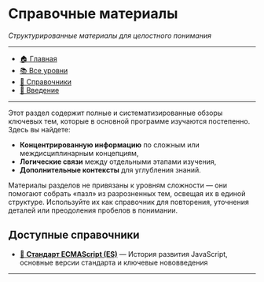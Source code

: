 # **Справочные материалы**

_Структурированные материалы для целостного понимания_

---

- [🏠 Главная](../readme.md)
- [📚 Все уровни](../levels/index.md)
- [📖 Справочники](./index.md)
- [🔧 Введение](../Intro/index.md)

---

Этот раздел содержит полные и систематизированные обзоры ключевых тем, которые в основной программе изучаются постепенно. Здесь вы найдете:

- **Концентрированную информацию** по сложным или междисциплинарным концепциям,
- **Логические связи** между отдельными этапами изучения,
- **Дополнительные контексты** для углубления знаний.

Материалы разделов не привязаны к уровням сложности — они помогают собрать «пазл» из разрозненных тем, освещая их в единой структуре. Используйте их как справочник для повторения, уточнения деталей или преодоления пробелов в понимании.

## **Доступные справочники**

- [📜 **Стандарт ECMAScript (ES)**](./ECMAScript.md) — История развития JavaScript, основные версии стандарта и ключевые нововведения

---
